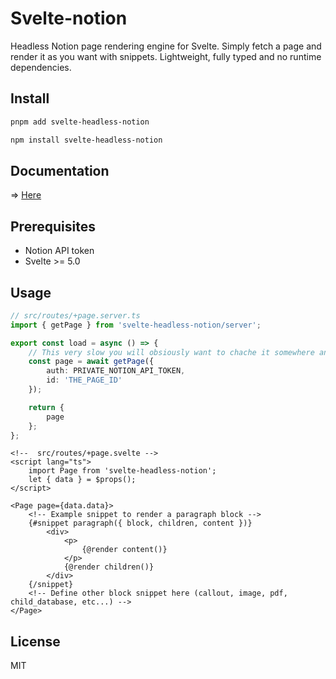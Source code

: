# Svelte-notion

Headless Notion page rendering engine for Svelte.
Simply fetch a page and render it as you want with snippets.
Lightweight, fully typed and no runtime dependencies.

## Install

```bash
pnpm add svelte-headless-notion
```

```bash
npm install svelte-headless-notion
```

## Documentation

=> [Here](https://svelte-notion.vercel.app/docs/getting-started/installation)

## Prerequisites

- Notion API token
- Svelte >= 5.0

## Usage

```ts
// src/routes/+page.server.ts
import { getPage } from 'svelte-headless-notion/server';

export const load = async () => {
	// This very slow you will obsiously want to chache it somewhere and make a custom SWR logic.
	const page = await getPage({
		auth: PRIVATE_NOTION_API_TOKEN,
		id: 'THE_PAGE_ID'
	});

	return {
		page
	};
};
```

```svelte
<!--  src/routes/+page.svelte -->
<script lang="ts">
	import Page from 'svelte-headless-notion';
	let { data } = $props();
</script>

<Page page={data.data}>
	<!-- Example snippet to render a paragraph block -->
	{#snippet paragraph({ block, children, content })}
		<div>
			<p>
				{@render content()}
			</p>
			{@render children()}
		</div>
	{/snippet}
	<!-- Define other block snippet here (callout, image, pdf, child_database, etc...) -->
</Page>
```

## License

MIT
